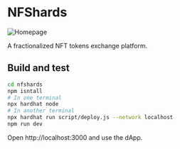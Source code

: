 # NFShards

![Homepage](/assets/homepage.png)

A fractionalized NFT tokens exchange platform.

## Build and test

```bash
cd nfshards
npm isntall
# In one terminal
npx hardhat node
# In another terminal
npx hardhat run script/deploy.js --network localhost
npm run dev
```
Open http://localhost:3000 and use the dApp.